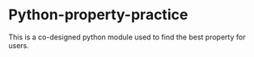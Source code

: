 # Python-property-practice
This is a co-designed python module used to find the best property for users.
